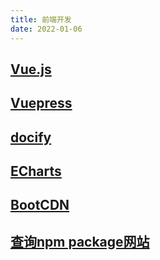 ```yaml
---
title: 前端开发
date: 2022-01-06
---
```


## [Vue.js](https://v3.cn.vuejs.org/)

## [Vuepress](https://vuepress.vuejs.org/)

## [docify](https://docsify.js.org/)

## [ECharts](https://echarts.apache.org/zh/index.html)

## [BootCDN](https://www.bootcdn.cn/)

## [查询npm package网站](https://www.npmjs.com/)